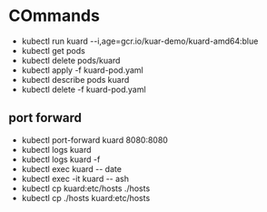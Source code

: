 # COmmands

* kubectl run kuard --i,age=gcr.io/kuar-demo/kuard-amd64:blue
* kubectl get pods
* kubectl delete pods/kuard
* kubectl apply -f kuard-pod.yaml
* kubectl describe pods kuard
* kubectl delete -f kuard-pod.yaml

## port forward

* kubectl port-forward kuard 8080:8080
* kubectl logs kuard
* kubectl logs kuard -f
* kubectl exec kuard -- date
* kubectl exec -it kuard -- ash
* kubectl cp kuard:etc/hosts ./hosts
* kubectl cp ./hosts kuard:etc/hosts

